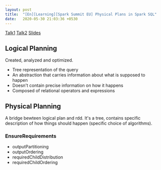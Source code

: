 ```yaml
---
layout: post
title:  "[En][Learning][Spark Summit EU] Physical Plans in Spark SQL"
date:   2020-05-30 21:03:36 +0530
---
```


[Talk1](https://www.youtube.com/watch?v=99fYi2mopbs) [Talk2](https://www.youtube.com/watch?v=9EIzhRKpiM8) [Slides](https://www.slideshare.net/databricks/physical-plans-in-spark-sql)

## Logical Planning
Created, analyzed and optimized.
- Tree representation of the query
- An abstraction that carries information about what is supposed to happen
- Doesn't contain precise information on how it happens
- Composed of relational operators and expressions

## Physical Planning
A bridge bewteen logical plan and rdd. It's a tree, contains specific description of how things should happen (specific choice of algorithms).

### EnsureRequirements
- outputPartitioning
- outputOrdering
- requiredChildDistribution
- requiredChildOrdering

